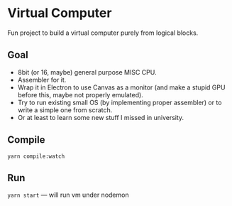 # Virtual Computer
Fun project to build a virtual computer purely from logical blocks.

## Goal
- 8bit (or 16, maybe) general purpose MISC CPU.
- Assembler for it.
- Wrap it in Electron to use Canvas as a monitor (and make a stupid GPU before this, maybe not properly emulated).
- Try to run existing small OS (by implementing proper assembler) or to write a simple one from scratch.
- Or at least to learn some new stuff I missed in university.

## Compile
`yarn compile:watch`

## Run
`yarn start` — will run vm under nodemon

